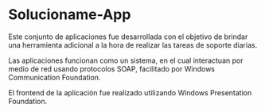 # Solucioname-App
Este conjunto de aplicaciones fue desarrollada con el objetivo de brindar una herramienta adicional a la hora de realizar las tareas de soporte diarias.

Las aplicaciones funcionan como un sistema, en el cual interactuan por medio de red usando protocolos SOAP, facilitado por Windows Communication Foundation.

El frontend de la aplicación fue realizado utilizando Windows Presentation Foundation.
